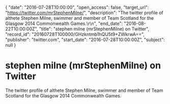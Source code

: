 {
  "date": "2016-07-28T10:00:00", 
  "open_access": false, 
  "target_url": "https://twitter.com/mrStephenMilne/", 
  "description": "The twitter profile of althete Stephen Milne, swimmer and member of Team Scotland for the Glasgow 2014 Commonwealth Games.\r\n", 
  "end_date": "2016-08-22T10:00:00Z", 
  "title": "stephen milne (mrStephenMilne) on Twitter", 
  "record_id": "20160728T100000/GHzkntmb1hQU5t9+ZWkrwA==", 
  "publisher": "twitter.com", 
  "start_date": "2016-07-28T10:00:00Z", 
  "subject": null
}

# stephen milne (mrStephenMilne) on Twitter

The twitter profile of althete Stephen Milne, swimmer and member of Team Scotland for the Glasgow 2014 Commonwealth Games.
